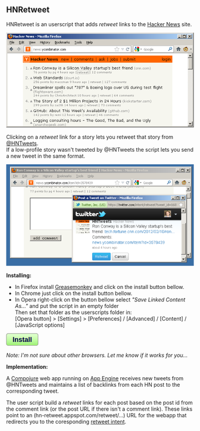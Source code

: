 HNRetweet
---------

HNRetweet is an userscript that adds *retweet* links to the [Hacker News][1] site.

![Screenshot 1](https://github.com/ajasmin/HNRetweet/raw/master/media/hn1.png)

Clicking on a *retweet* link for a story lets you retweet that story from [@HNTweets][2].  
If a low-profile story wasn't tweeted by @HNTweets the script lets you send a new tweet in the same format.

![Screenshot 2](https://github.com/ajasmin/HNRetweet/raw/master/media/hn3.png)

**Installing:**

- In Firefox install [Greasemonkey][3] and click on the install button bellow.
- In Chrome just click on the install button bellow.
- In Opera right-click on the button bellow select *"Save Linked Content As..."* and put the script in an empty folder  
Then set that folder as the userscripts folder in:  
[Opera button] > [Settings] > [Preferences] / [Advanced] / [Content] / [JavaScript options]

[
![Install](https://github.com/ajasmin/HNRetweet/raw/master/media/install.png)
][4]

*Note: I'm not sure about other browsers. Let me know if it works for you...*

**Implementation:**

A [Compojure][5] web app running on [App Engine][6] receives new tweets from @HNTweets and maintains a list of backlinks from each HN post to the corresponding tweet.

The user script build a *retweet* links for each post based on the post id from the comment link (or the post URL if there isn't a comment link). These links point to an (hn-retweet.appspot.com/retweet/...) URL for the webapp that redirects you to the coresponding [retweet intent][7].


  [1]: http://news.ycombinator.com
  [2]: https://twitter.com/HNTweets
  [3]: https://addons.mozilla.org/en-US/firefox/addon/greasemonkey/
  [4]: http://userscripts.org/scripts/source/125382.user.js
  [5]: https://github.com/weavejester/compojure
  [6]: http://code.google.com/appengine/
  [7]: https://dev.twitter.com/docs/intents#retweet-intent
